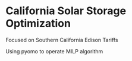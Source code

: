 # California Solar Storage Optimization

Focused on Southern California Edison Tariffs

Using pyomo to operate MILP algorithm
